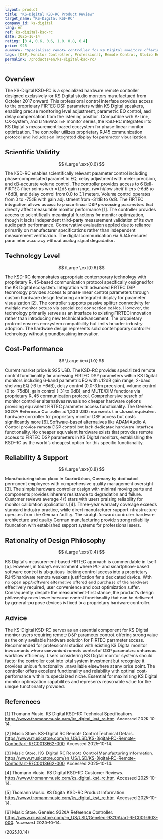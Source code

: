 ```yaml
---
layout: product
title: "KS-Digital KSD-RC Product Review"
target_name: "KS-Digital KSD-RC"
company_id: ks-digital
lang: en
ref: ks-digital-ksd-rc
date: 2025-10-14
rating: [3.4, 0.6, 0.6, 1.0, 0.8, 0.4]
price: 925
summary: "Specialized remote controller for KS Digital monitors offering FIRTEC DSP parameter control with professional precision and strong cost-performance as the only available option for FIRTEC parameter access."
tags: [DSP, Monitor Controller, Professional, Remote Control, Studio Equipment]
permalink: /products/en/ks-digital-ksd-rc/
---
```

## Overview

The KS-Digital KSD-RC is a specialized hardware remote controller designed exclusively for KS Digital studio monitors manufactured from October 2017 onward. This professional control interface provides access to the proprietary FIRTEC DSP parameters within KS Digital speakers, enabling precise monitoring level adjustment, parametric EQ control, and delay compensation from the listening position. Compatible with A-Line, CX-System, and LINEMASTER monitor series, the KSD-RC integrates into KS Digital's measurement-based ecosystem for phase-linear monitor optimization. The controller utilizes proprietary RJ45 communication protocol and includes an integrated display for parameter visualization.

## Scientific Validity

$$ \Large \text{0.6} $$

The KSD-RC enables scientifically relevant parameter control including phase-compensated parametric EQ, delay adjustment with meter precision, and dB-accurate volume control. The controller provides access to 6 Bell-FIRTEC filter points with ±12dB gain range, two hi/low shelf filters (-6dB to +6dB), and delay control from 0.0 to 3.1 meters. Volume control operates from 0 to -75dB with gain adjustment from -31dB to 0dB. The FIRTEC integration allows access to phase-linear DSP processing parameters that directly affect measurable monitor performance [1]. The controller provides access to scientifically meaningful functions for monitor optimization, though it lacks independent third-party measurement validation of its own audio path performance. Conservative evaluation applied due to reliance primarily on manufacturer specifications rather than independent measurement verification. The digital communication via RJ45 ensures parameter accuracy without analog signal degradation.

## Technology Level

$$ \Large \text{0.6} $$

The KSD-RC demonstrates appropriate contemporary technology with proprietary RJ45-based communication protocol specifically designed for the KS Digital ecosystem. Integration with advanced FIRTEC DSP technology provides access to phase-linear control parameters through custom hardware design featuring an integrated display for parameter visualization [2]. The controller supports passive splitter connectivity for multiple monitor setups via specialized connection cables. However, the technology primarily serves as an interface to existing FIRTEC innovation rather than introducing new technical advancement. The proprietary protocol ensures ecosystem compatibility but limits broader industry adoption. The hardware design represents solid contemporary controller technology without groundbreaking innovation.

## Cost-Performance

$$ \Large \text{1.0} $$

Current market price is 925 USD. The KSD-RC provides specialized remote control functionality for accessing FIRTEC DSP parameters within KS Digital monitors including 6-band parametric EQ with ±12dB gain range, 2-band shelving EQ (-6 to +6dB), delay control (0.0-3.1m precision), volume control (0 to -75dB), gain control (-31 to 0dB), and MUTE/DIM functions via proprietary RJ45 communication protocol. Comprehensive search of monitor controller alternatives reveals no cheaper hardware options providing equivalent FIRTEC parameter access functionality. The Genelec 9320A Reference Controller at 1,333 USD represents the closest equivalent hardware controller for proprietary monitor DSP access but costs significantly more [6]. Software-based alternatives like ADAM Audio A Control provide remote DSP control but lack dedicated hardware interface functionality. No cheaper equivalent hardware exists that provides remote access to FIRTEC DSP parameters in KS Digital monitors, establishing the KSD-RC as the world's cheapest option for this specific functionality.

## Reliability & Support

$$ \Large \text{0.8} $$

Manufacturing takes place in Saarbrücken, Germany by dedicated permanent employees with comprehensive quality management oversight [3]. The simple hardware controller design with minimal moving parts and components provides inherent resistance to degradation and failure. Customer reviews average 4/5 stars with users praising reliability for monitor calibration applications [4]. Three-year warranty coverage exceeds standard industry practice, while direct manufacturer support infrastructure operates from the German facility. The straightforward controller hardware architecture and quality German manufacturing provide strong reliability foundation with established support systems for professional users.

## Rationality of Design Philosophy

$$ \Large \text{0.4} $$

KS Digital’s measurement-based FIRTEC approach is commendable in itself [5]. However, in today’s environment where PC- and smartphone-based software control is ubiquitous, locking control access into a proprietary RJ45 hardware remote weakens justification for a dedicated device. With no open app/software alternative offered and purchase of the hardware effectively required, user convenience and cost optimization suffer. Consequently, despite the measurement-first stance, the product’s design philosophy rates lower because control functionality that can be delivered by general-purpose devices is fixed to a proprietary hardware controller.

## Advice

The KS-Digital KSD-RC serves as an essential component for KS Digital monitor users requiring remote DSP parameter control, offering strong value as the only available hardware solution for FIRTEC parameter access. Recommended for professional studios with existing KS Digital monitor investments where convenient remote control of DSP parameters enhances workflow efficiency. Users considering KS Digital monitor systems should factor the controller cost into total system investment but recognize it provides unique functionality unavailable elsewhere at any price point. The controller offers excellent functionality and reliability with optimal cost-performance within its specialized niche. Essential for maximizing KS Digital monitor optimization capabilities and represents reasonable value for the unique functionality provided.

## References

[1] Thomann Music. KS Digital KSD-RC Technical Specifications. https://www.thomannmusic.com/ks_digital_ksd_rc.htm. Accessed 2025-10-14.

[2] Music Store. KS-Digital RC Remote Control Technical Details. https://www.musicstore.com/en_US/USD/KS-Digital-RC-Remote-Control/art-REC0013662-000. Accessed 2025-10-14.

[3] Music Store. KS-Digital RC Remote Control Manufacturing Information. https://www.musicstore.com/en_US/USD/KS-Digital-RC-Remote-Control/art-REC0013662-000. Accessed 2025-10-14.

[4] Thomann Music. KS Digital KSD-RC Customer Reviews. https://www.thomannmusic.com/ks_digital_ksd_rc.htm. Accessed 2025-10-14.

[5] Thomann Music. KS Digital KSD-RC Product Information. https://www.thomannmusic.com/ks_digital_ksd_rc.htm. Accessed 2025-10-14.

[6] Music Store. Genelec 9320A Reference Controller. https://www.musicstore.com/en_US/USD/Genelec-9320A/art-REC0016603-000. Accessed 2025-10-14.

(2025.10.14)